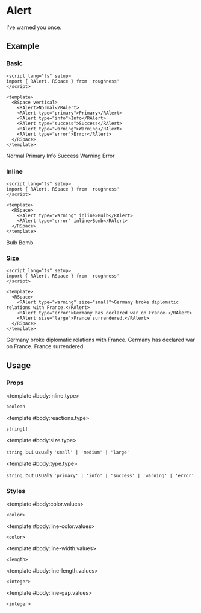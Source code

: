 <script lang="ts" setup>
import { RAlert, RDetails, RSpace, RTable } from 'roughness'
</script>

# Alert

I've warned you once.

## Example

### Basic

<RDetails>
  <template #summary>Show Code</template>

```vue
<script lang="ts" setup>
import { RAlert, RSpace } from 'roughness'
</script>

<template>
  <RSpace vertical>
    <RAlert>Normal</RAlert>
    <RAlert type="primary">Primary</RAlert>
    <RAlert type="info">Info</RAlert>
    <RAlert type="success">Success</RAlert>
    <RAlert type="warning">Warning</RAlert>
    <RAlert type="error">Error</RAlert>
  </RSpace>
</template>
```

</RDetails>

<RSpace vertical>
  <RAlert>Normal</RAlert>
  <RAlert type="primary">Primary</RAlert>
  <RAlert type="info">Info</RAlert>
  <RAlert type="success">Success</RAlert>
  <RAlert type="warning">Warning</RAlert>
  <RAlert type="error">Error</RAlert>
</RSpace>

### Inline

<RDetails>
  <template #summary>Show Code</template>

```vue
<script lang="ts" setup>
import { RAlert, RSpace } from 'roughness'
</script>

<template>
  <RSpace>
    <RAlert type="warning" inline>Bulb</RAlert>
    <RAlert type="error" inline>Bomb</RAlert>
  </RSpace>
</template>
```

</RDetails>

<RSpace>
  <RAlert type="warning" inline>Bulb</RAlert>
  <RAlert type="error" inline>Bomb</RAlert>
</RSpace>

### Size

<RDetails>
  <template #summary>Show Code</template>

```vue
<script lang="ts" setup>
import { RAlert, RSpace } from 'roughness'
</script>

<template>
  <RSpace>
    <RAlert type="warning" size="small">Germany broke diplomatic relations with France.</RAlert>
    <RAlert type="error">Germany has declared war on France.</RAlert>
    <RAlert size="large">France surrendered.</RAlert>
  </RSpace>
</template>
```

</RDetails>

<RSpace vertical>
  <RAlert type="warning" size="small">Germany broke diplomatic relations with France.</RAlert>
  <RAlert type="error">Germany has declared war on France.</RAlert>
  <RAlert size="large">France surrendered.</RAlert>
</RSpace>

## Usage

### Props

<RSpace overflow>
<RTable
  :columns="['name', 'type', 'default', 'description']"
  :rows="['inline', 'reactions', 'size', 'type']"
>
  <template #body:*.name="{ row }">{{ row }}</template>

  <template #body:inline.type>

  `boolean`

  </template>
  <template #body:inline.default>

  `false`

  </template>
  <template #body:inline.description>
    Whether the button is displayed as an inline block.
  </template>

  <template #body:reactions.type>

  `string[]`

  </template>
  <template #body:reactions.default>

  `['hover', 'focus', 'active']`

  </template>
  <template #body:reactions.description>

  States that trigger graphics redrawing.

  See [Reactions](/guide/theme#reactions).

  </template>

  <template #body:size.type>

  `string`, but usually `'small' | 'medium' | 'large'`

  </template>
  <template #body:size.default>

  `'medium'`

  </template>
  <template #body:size.description>
    Alert size type. It's actually just a class name, so you can also pass in another value and declare custom styles for it.
  </template>

  <template #body:type.type>

  `string`, but usually `'primary' | 'info' | 'success' | 'warning' | 'error'`

  </template>
  <template #body:type.description>

  Alert style type. It's actually just a class name, so you can also pass in another value and declare custom styles for it.

  Also see [Color Styles](/guide/theme#color-styles).

  </template>
</RTable>
</RSpace>

### Styles

<RSpace overflow>
<RTable
  :columns="['name', 'values', 'default', 'description']"
  :rows="['color', 'line-color', 'line-width', 'line-length', 'line-gap']"
>
  <template #body:*.name="{ row }">--r-alert-{{ row }}</template>

  <template #body:color.values>

  `<color>`

  </template>
  <template #body:color.default>

  `var(--r-common-text-color)` for `default` `type`, other theme colors for other `type`

  </template>
  <template #body:color.description>
    Color of the alert text.
  </template>

  <template #body:line-color.values>

  `<color>`

  </template>
  <template #body:line-color.default>

  `var(--r-alert-color)`

  </template>
  <template #body:line-color.description>
    Color of the alert lines.
  </template>

  <template #body:line-width.values>

  `<length>`

  </template>
  <template #body:line-width.default>

  `2px`

  </template>
  <template #body:line-width.description>
    Width of the alert lines.
  </template>

  <template #body:line-length.values>

  `<integer>`

  </template>
  <template #body:line-length.default>

  `8`

  </template>
  <template #body:line-length.description>
    Length of the alert lines.
  </template>

  <template #body:line-gap.values>

  `<integer>`

  </template>
  <template #body:line-gap.default>

  `12`

  </template>
  <template #body:line-gap.description>
    Gap size of the alert lines.
  </template>
</RTable>
</RSpace>
